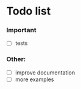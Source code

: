 # Todo list

### Important
- [ ] tests

### Other:

- [ ] improve documentation
- [ ] more examples
